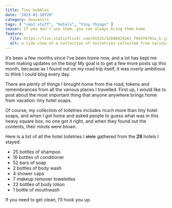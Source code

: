 ```yaml
---
title: Tiny bubbles
date: "2023-01-10T20"
category: Souvenirs
tags: [ "cool stuff", "hotels", "tiny things" ]
teaser: If you don’t use them, you can always bring them home.
feature:
  file: https://live.staticflickr.com/65535/52600429161_7943f6791a_k.jpg
  alt: a side view of a collection of toiletries collected from various hotels, spread out on a table, including bar soap, body wash, shampoo, conditioner, hand lotion, body lotion, sewing kits, and hair caps
---
```


It’s been a few months since I’ve been home now, and a lot has kept me from making updates on the blog! My goal is to get a few more posts up this month, because as I found out on my road trip itself, it was overly ambitious to think I could blog every day.

There are _plenty_ of things I brought home from the road, tokens and remembrances from all the various places I travelled. First up, I would like to post about the most important thing that anyone anywhere brings home from vacation: tiny hotel soaps.

Of course, my collection of toiletries includes much more than tiny hotel soaps, and when I got home and asked people to guess what was in this heavy square box, no one got it right, and when they found out the contents, their minds were _blown_.

Here is a list of all the hotel toiletries I ~~stole~~ gathered from the **29** hotels I stayed.

- 25 bottles of shampoo
- 16 bottles of conditioner
- 52 bars of soap
- 2 bottles of body wash
- 4 shower caps
- 7 makeup remover towelettes
- 22 bottles of body lotion
- 1 bottle of mouthwash

If you need to get clean, I’ll hook you up.
